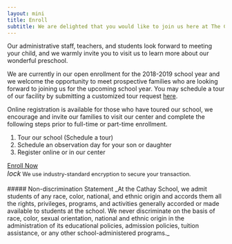 ```yaml
---
layout: mini 
title: Enroll
subtitle: We are delighted that you would like to join us here at The Cathay School!
---
```


Our administrative staff, teachers, and students look forward to meeting your child, and we warmly invite you to visit us to learn more about our wonderful preschool.

We are currently in our open enrollment for the 2018-2019 school year and we welcome the opportunity to meet prospective families who are looking forward to joining us for the upcoming school year. You may schedule a tour of our facility by submitting a customized tour request [here](/tour).

Online registration is available for those who have toured our school, we encourage and invite our families to visit our center and complete the following steps prior to full-time or part-time enrollment.

1.	Tour our school (Schedule a tour)
2.	Schedule an observation day for your son or daughter
3.	Register online or in our center

<div class="text-center">
    <a class="btn btn-lg btn-primary" href="https://shop.cathayfutureus.com/product/early-education-tutitions/">Enroll Now</a>
    <br />
    <span class="hint" style="font-size: .8rem"><i class="material-icons" style="font-size: 1rem; vertical-align: center;">lock</i> We use industry-standard encryption to secure your transaction.</span>
</div>

<br />
##### Non-discrimination Statement
_At the Cathay School, we admit students of any race, color, national, and ethnic origin and accords them all the rights, privileges, programs, and activities generally accorded or made available to students at the school. We never discriminate on the basis of race, color, sexual orientation, national and ethnic origin in the administration of its educational policies, admission policies, tuition assistance, or any other school-administered programs._
